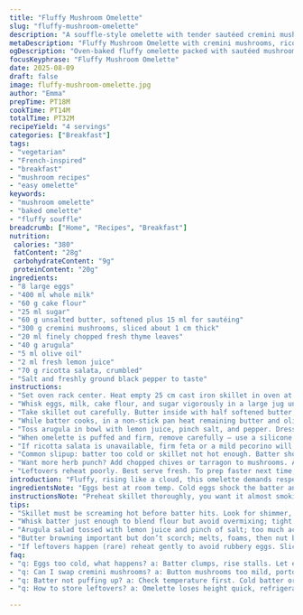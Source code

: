```yaml
---
title: "Fluffy Mushroom Omelette"
slug: "fluffy-mushroom-omelette"
description: "A souffle-style omelette with tender sautéed cremini mushrooms, fresh arugula tossed in a tangy lemon vinaigrette, topped with crumbly ricotta salata. Uses whole milk and cake flour for a lighter texture. Butter browns to nutty in a cast iron skillet before baking. Balanced between savory earthiness and fresh bite. Great vegetarian main course that feels fancy but is straightforward. Timing adapts to visual cues like golden edges and puffed center. Adds thyme for aroma, swaps portobello for cremini mushrooms for mildness and quicker cooking. Ricotta salata replaces fresh goat cheese for a firmer, saltier finish."
metaDescription: "Fluffy Mushroom Omelette with cremini mushrooms, ricotta salata, fresh thyme, and arugula salad dressed in lemon juice. Light souffle texture, browned butter base."
ogDescription: "Oven-baked fluffy omelette packed with sautéed mushrooms, thyme aroma, and a tangy arugula salad. Ricotta salata adds salty crunch. Watch for golden puffed edges."
focusKeyphrase: "Fluffy Mushroom Omelette"
date: 2025-08-09
draft: false
image: fluffy-mushroom-omelette.jpg
author: "Emma"
prepTime: PT18M
cookTime: PT14M
totalTime: PT32M
recipeYield: "4 servings"
categories: ["Breakfast"]
tags:
- "vegetarian"
- "French-inspired"
- "breakfast"
- "mushroom recipes"
- "easy omelette"
keywords:
- "mushroom omelette"
- "baked omelette"
- "fluffy souffle"
breadcrumb: ["Home", "Recipes", "Breakfast"]
nutrition: 
 calories: "380"
 fatContent: "28g"
 carbohydrateContent: "9g"
 proteinContent: "20g"
ingredients:
- "8 large eggs"
- "400 ml whole milk"
- "60 g cake flour"
- "25 ml sugar"
- "60 g unsalted butter, softened plus 15 ml for sautéing"
- "300 g cremini mushrooms, sliced about 1 cm thick"
- "20 ml finely chopped fresh thyme leaves"
- "40 g arugula"
- "5 ml olive oil"
- "2 ml fresh lemon juice"
- "70 g ricotta salata, crumbled"
- "Salt and freshly ground black pepper to taste"
instructions:
- "Set oven rack center. Heat empty 25 cm cast iron skillet in oven at 220 °C (430 °F). Wait until skillet gets hot and begins to shimmer through the oven light — that’s the key to the base crisping up well."
- "Whisk eggs, milk, cake flour, and sugar vigorously in a large jug until smooth and just combined. No lumps, no over-beating. Season lightly with salt — remember cheese and butter add salt later. The batter’s slightly loose but watch the consistency; too thick and it won’t puff well."
- "Take skillet out carefully. Butter inside with half softened butter, spreading evenly and letting the melted butter coat the base completely. Pour batter in immediately, evenly across. The sizzle you hear means it’s hot enough. Slide skillet back in. Bake about 14 minutes or until edges are puffed and deep golden brown with some cracking near the center but still set when gently pressed."
- "While batter cooks, in a non-stick pan heat remaining butter and olive oil on medium-high. Add mushrooms in batches to avoid steaming. Let them sit undisturbed 3-4 minutes before stirring so they brown beautifully. Add salt, pepper, and thyme, toss for 1 minute. Should smell earthy and herbaceous, no water pooling — if mushrooms sweat, they won't brown and lose flavor."
- "Toss arugula in bowl with lemon juice, pinch salt, and pepper. Dressing should be light with a slight zing from lemon to balance earthy mushrooms."
- "When omelette is puffed and firm, remove carefully — use a silicone spatula or just tilt pan allowing air to circulate and lift edges without puncturing. Scatter mushrooms over entire surface, crumble ricotta salata on top, then pile salad gently on one half or serve on the side. Eat immediately before the souffle deflates."
- "If ricotta salata is unavailable, firm feta or a mild pecorino will add similar salty texture. Cake flour replaced plain all-purpose flour to lighten the batter; you can substitute using sifted AP flour but expect slight less rise."
- "Common slipup: batter too cold or skillet not hot enough. Batter should be room temperature or slightly warm — cold batter slows rise. Also, don’t open oven often; even a peek drops temperature and flattens soufflé."
- "Want more herb punch? Add chopped chives or tarragon to mushrooms. Avoid watery greens; arugula works best for peppery freshness."
- "Leftovers reheat poorly. Best serve fresh. To prep faster next time, slice and cook mushrooms ahead, reheat gently just before plating."
introduction: "Fluffy, rising like a cloud, this omelette demands respect for its subtle dance between texture and aroma. I learned to swap portobello for cremini years back—faster, milder, no bitterness from thick gills. Cake flour = tender crumb, unlike tough all-purpose. Butter’s nutty browned edge is the baseline of flavor here; don’t skip heating skillet properly or you’ll end up with a dense flop instead of airy lift. Mushroom thyme combo is old but reliable; adds earthiness but keep herbs fresh and minimal or they’ll overpower. Lemon juice on arugula cuts mushroom richness perfectly. Rustic yet elegant. You see, timing’s less about clocks and more about how it looks and smells, remembering the buttery hiss as that batter hits the pan. Wake your senses."
ingredientsNote: "Eggs best at room temp. Cold eggs shock the batter and hamper rise. Whole milk preferred for richness; skim or 2% makes drier bake. Cake flour is softer than all-purpose, so you get a lighter souffle — if unavailable, sift all-purpose twice and measure carefully. Sugar balances earthiness subtly; can reduce slightly for savory only. Unsalted butter lets you control salt, plus it browns better than margarine or oil alone. Cremini mushrooms chosen for meaty texture without overwhelming the dish — button mushrooms are too mild, portobello too intense and slow to cook. Fresh thyme over dried for brightness. Arugula over spinach because of its sharp, peppery bite that balances fatty cheese and mushrooms. Ricotta salata is the twist—crumbly, salty, not as tangy as goat cheese but less soft so it holds on souffle without melting completely. Olive oil and lemon juice combo is a quick fresh dressing alternative to vinegars that might overpower. Salt and pepper should be added sparingly during initial steps to avoid curdling or excessive moisture release from mushrooms."
instructionsNote: "Preheat skillet thoroughly, you want it almost smoking hot—not just warm. This sets the base crust and tells you how your oven’s behaving. Whisking is crucial; mix just enough to blend flour but avoid overdoing or batter tightens and won’t rise properly. Butter coats skillet to prevent sticking and adds flavor, but melt only just before pouring batter—too early and it burns. Pour batter swiftly to keep heat high under it. Watch edges especially; when they start curling and have golden patches, the souffle is nearly done. Mushrooms need to be dry when they hit the pan. Don’t crowd. Stir delicately to let browning develop. Tossing herbs last minute preserves aroma. Arugula dress lightly—too much oil or acid can wilt greens prematurely. Assemble hot souffle with toppings immediately to maintain height and texture. Serve right away—wait and it deflates, losing magic. Timing is a dance of smells and visual cues not clocks; learn to read your oven and pan—every kitchen slightly different."
tips:
- "Skillet must be screaming hot before batter hits. Look for shimmer, slight smoke. Butter melts fast, layers base with nutty flavor. Pour batter quick; slow loses heat and kills rise. Don’t crowd pan when browning mushrooms. Let them brown undisturbed 3-4 min. Mushrooms sweat = no browning and watery texture. Use fresh thyme last minute to keep aroma sharp, dried herbs dull out fast."
- "Whisk batter just enough to blend flour but avoid overmixing; tight batter resists puff and rise. Eggs cold? Let sit room temp or warm gently. Cold batter clamps rise; ovens vary so use aroma and color cues. Golden edges curling up signal near done, center still jiggly then firm. Timing clocks lie; watch batter hiss on pour and oven smells for better timing."
- "Arugula salad tossed with lemon juice and pinch of salt; too much acid wilts it fast. Dressing light and fresh, avoids soggy greens on ricotta. Ricotta salata’s crumbly salty punch stands up well; feta or pecorino close substitutes but texture varies. Cake flour tenderizes crumb; no cake flour then sift AP twice, expect less lift, batter heavier. Sugar balances earthiness—can reduce for savory focus but subtle note fades."
- "Butter browning important but don’t scorch; melts, foams, then nut brown edges visible. Melt just before pouring batter, wait too long and bottom scorches. Skillet heat also sets crust. Mushrooms batch cooked to avoid steaming, no overcrowding. Toss herbs last minute after salt and pepper to keep freshness. Timing of mushrooms vs. bake matters; cook mushrooms while omelette baking, saves time."
- "If leftovers happen (rare) reheat gently to avoid rubbery eggs. Slice and pre-cook mushrooms ahead, keep dry, warm briefly before plating. Don’t open oven door early or often—heat loss flattens puff completely. Use visual cues over time—batter bubbling lightly, edges crisp and brown with subtle cracks. Adjust oven rack if top browns too fast, lower if center browns slowly."
faq:
- "q: Eggs too cold, what happens? a: Batter clumps, rise stalls. Let eggs sit room temp 30 min. Warm gently in bowl if needed. Cold shakes structure; heavier texture results. Small temp tweaks make big difference here."
- "q: Can I swap cremini mushrooms? a: Button mushrooms too mild, portobello big flavor, longer cook. Use cremini or mix small for balance. Dried thyme works but less punch aroma. Ricotta salata replaced with firm feta or mild pecorino; salt and melt differ but keep crumb texture."
- "q: Batter not puffing up? a: Check temperature first. Cold batter or underheated pan kills lift. Whisking overdone? Tight batter holds less air. Butter layer too thin or scorched? Also check flour type and freshness. Oven door opened early disrupts rise. If all else fails, try warming batter before pouring."
- "q: How to store leftovers? a: Omelette loses height quick, refrigerate in airtight container immediate. Reheat low temp to avoid rubberiness. Mushrooms kept separate reheated gently with oil. Arugula salad best fresh but can store dressed in fridge max few hours. No freezing recommended, texture ruined."

---
```

